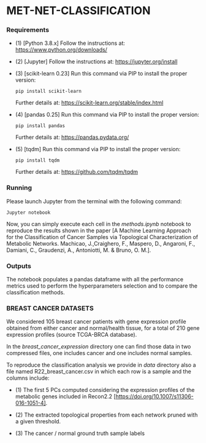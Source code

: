 # MET-NET-CLASSIFICATION

### Requirements 
* (1) [Python 3.8.x] Follow the instructions at: https://www.python.org/downloads/
* (2) [Jupyter] Follow the instructions at: https://jupyter.org/install
* (3) [scikit-learn 0.23] Run this command via PIP to install the proper version:

	<pre><code>pip install scikit-learn</code></pre>
	Further details at: https://scikit-learn.org/stable/index.html
 
* (4) [pandas 0.25] Run this command via PIP to install the proper version:

	<pre><code>pip install pandas</code></pre>
	Further details at: https://pandas.pydata.org/
	
* (5) [tqdm] Run this command via PIP to install the proper version:

	<pre><code>pip install tqdm</code></pre>
	Further details at: https://github.com/tqdm/tqdm
	 
### Running
Please launch Jupyter from the terminal with the following command:
<pre><code>Jupyter notebook</code></pre>

Now, you can simply execute each cell in the *methods.ipynb* notebook to reproduce the results shown in the paper [A Machine Learning Approach for the Classification of Cancer Samples via Topological Characterization of Metabolic Networks. Machicao, J.,Craighero, F., Maspero, D., Angaroni, F., Damiani, C., Graudenzi, A., Antoniotti, M. & Bruno, O. M.].

### Outputs 
The notebook populates a pandas dataframe with all the performance metrics used to perform the hyperparameters selection and to compare the classification methods.

### BREAST CANCER DATASETS
We considered 105 breast cancer patients with gene expression profile obtained from either cancer and normal/health tissue, for a total of 210 gene expression profiles (source TCGA-BRCA database).

In the *breast_cancer_expression* directory one can find those data in two compressed files, one includes cancer and one includes normal samples.

To reproduce the classification analysis we provide in *data* directory also a file named R22_breast_cancer.csv in which each row is a sample and the columns include:

* (1) The first 5 PCs computed considering the expression profiles of the metabolic genes included in Recon2.2 [https://doi.org/10.1007/s11306-016-1051-4].

* (2) The extracted topological properties from each network pruned with a given threshold.

* (3) The cancer / normal ground truth sample labels

